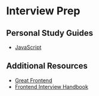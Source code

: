 # Interview Prep

## Personal Study Guides
- [JavaScript](Frontend/JavaScriptQuestions.md)

## Additional Resources
- [Great Frontend](https://www.greatfrontend.com/)
- [Frontend Interview Handbook](https://www.frontendinterviewhandbook.com/)
